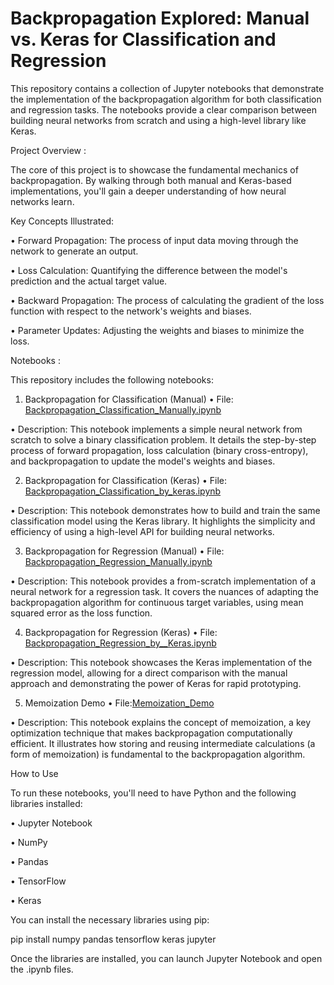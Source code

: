 # Backpropagation Explored: Manual vs. Keras for Classification and Regression

This repository contains a collection of Jupyter notebooks that demonstrate the implementation of the backpropagation algorithm for both classification and regression tasks. The notebooks provide a clear comparison between building neural networks from scratch and using a high-level library like Keras.

Project Overview : 


The core of this project is to showcase the fundamental mechanics of backpropagation. By walking through both manual and Keras-based implementations, you'll gain a deeper understanding of how neural networks learn.

Key Concepts Illustrated:


• Forward Propagation: The process of input data moving through the network to generate an output.

• Loss Calculation: Quantifying the difference between the model's prediction and the actual target value.

• Backward Propagation: The process of calculating the gradient of the loss function with respect to the network's weights and biases.

• Parameter Updates: Adjusting the weights and biases to minimize the loss.

Notebooks : 


This repository includes the following notebooks:

1. Backpropagation for Classification (Manual)
• File: [Backpropagation_Classification_Manually.ipynb](https://github.com/AmanRajput997/Backpropagation/blob/main/Backpropagation_Classification_Manually.ipynb)

• Description: This notebook implements a simple neural network from scratch to solve a binary classification problem. It details the step-by-step process of forward propagation, loss calculation (binary cross-entropy), and backpropagation to update the model's weights and biases.

2. Backpropagation for Classification (Keras)
• File: [Backpropagation_Classification_by_keras.ipynb](https://github.com/AmanRajput997/Backpropagation/blob/main/Backpropagation_Classification_by_keras.ipynb)

• Description: This notebook demonstrates how to build and train the same classification model using the Keras library. It highlights the simplicity and efficiency of using a high-level API for building neural networks.

3. Backpropagation for Regression (Manual)
• File: [Backpropagation_Regression_Manually.ipynb](https://github.com/AmanRajput997/Backpropagation/blob/main/Backpropagation_Regression_Manually.ipynb)

• Description: This notebook provides a from-scratch implementation of a neural network for a regression task. It covers the nuances of adapting the backpropagation algorithm for continuous target variables, using mean squared error as the loss function.

4. Backpropagation for Regression (Keras)
• File: [Backpropagation_Regression_by__Keras.ipynb](https://github.com/AmanRajput997/Backpropagation/blob/main/Backpropagation_Regression_by__Keras.ipynb)

• Description: This notebook showcases the Keras implementation of the regression model, allowing for a direct comparison with the manual approach and demonstrating the power of Keras for rapid prototyping.

5. Memoization Demo
• File:[Memoization_Demo](https://github.com/AmanRajput997/Backpropagation/blob/main/Memoization_Demo.ipynb)

• Description: This notebook explains the concept of memoization, a key optimization technique that makes backpropagation computationally efficient. It illustrates how storing and reusing intermediate calculations (a form of memoization) is fundamental to the backpropagation algorithm.
   

How to Use


To run these notebooks, you'll need to have Python and the following libraries installed:

• Jupyter Notebook

• NumPy

• Pandas

• TensorFlow

• Keras

You can install the necessary libraries using pip:

pip install numpy pandas tensorflow keras jupyter

Once the libraries are installed, you can launch Jupyter Notebook and open the .ipynb files.
